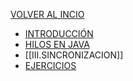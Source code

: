 [VOLVER AL INCIO](../README.md)

* [INTRODUCCIÓN](02.%20HILOS/I.INTRODUCCION.md)
* [HILOS EN JAVA](II.HILOS_EN_JAVA.md)
* [[III.SINCRONIZACION]]
* [EJERCICIOS](EJERCICIOS.md)

